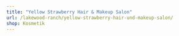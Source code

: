 ```yaml
---
title: "Yellow Strawberry Hair & Makeup Salon"
url: /lakewood-ranch/yellow-strawberry-hair-und-makeup-salon/
shop: Kosmetik
---
```

